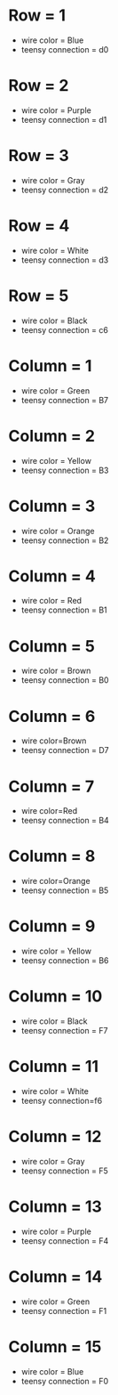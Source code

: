# Row = 1
  * wire color = Blue
  * teensy connection = d0
  
# Row = 2
  * wire color = Purple
  * teensy connection = d1
  
# Row = 3
  * wire color = Gray
  * teensy connection = d2
  
# Row = 4
  * wire color = White
  * teensy connection = d3
  
# Row = 5
  * wire color = Black
  * teensy connection = c6
  

# Column = 1  
  * wire color = Green
  * teensy connection = B7 
  
# Column = 2  
  * wire color = Yellow
  * teensy connection = B3 
  
# Column = 3  
  * wire color = Orange
  * teensy connection = B2 
  
# Column = 4  
  * wire color = Red
  * teensy connection = B1 
  
# Column = 5  
  * wire color = Brown
  * teensy connection = B0 
  
# Column = 6   
  * wire color=Brown
  * teensy connection = D7 
  
# Column = 7   
  * wire color=Red
  * teensy connection = B4 
  
# Column = 8   
  * wire color=Orange
  * teensy connection = B5 
  
# Column = 9  
  * wire color = Yellow
  * teensy connection = B6 
  
# Column = 10 
  * wire color = Black
  * teensy connection = F7 
  
# Column = 11 
  * wire color = White
  * teensy connection=f6  
  
# Column = 12 
  * wire color = Gray
  * teensy connection = F5 
  
# Column = 13  
  * wire color = Purple
  * teensy connection = F4 
  
# Column = 14 
  * wire color = Green
  * teensy connection = F1 
  
# Column = 15  
  * wire color = Blue
  * teensy connection = F0 
  

